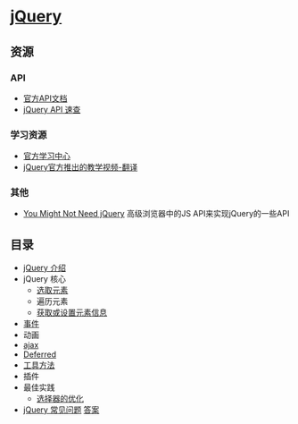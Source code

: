 # [jQuery](http://jquery.com/)
## 资源
### API
* [官方API文档](http://api.jquery.com/)
* [jQuery API 速查](https://oscarotero.com/jquery/)

### 学习资源
* [官方学习中心](http://learn.jquery.com/)
* [jQuery官方推出的教学视频-翻译](http://blog.jobbole.com/37699/)

### 其他
* [You Might Not Need jQuery](https://github.com/HubSpot/YouMightNotNeedjQuery) 高级浏览器中的JS API来实现jQuery的一些API

## 目录
* [jQuery 介绍](about.md)
* jQuery 核心
  - [选取元素](select-elem/)
  - 遍历元素
  - [获取或设置元素信息](get-or-set-elem-info/)
* [事件](event)
* 动画
* [ajax](ajax/)
* [Deferred](deferred)
* [工具方法](utilities.md)
* 插件
* 最佳实践
  - [选择器的优化](performance/optimize-selectors.md)
* [jQuery 常见问题](question.md) [答案](answer.md)



